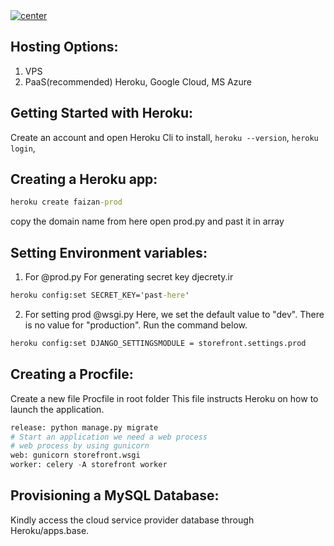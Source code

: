<a href="">
  <img align="center" src="https://img.shields.io/badge/Deployment%20|%20Django%20Appications-blue" alt="center">
</a>

## Hosting Options:
1. VPS
2. PaaS(recommended) Heroku, Google Cloud, MS Azure

## Getting Started with Heroku:
Create an account and open Heroku Cli to install, `heroku --version`, `heroku login`, 
## Creating a Heroku app:
```cmd
heroku create faizan-prod
```
copy the domain name from here
open prod.py and past it in array

## Setting Environment variables:
1. For @prod.py
For generating secret key djecrety.ir
```cmd
heroku config:set SECRET_KEY='past-here'
```
2. For setting prod
@wsgi.py
Here, we set the default value to "dev". There is no value for "production". Run the command below.
```cmd
heroku config:set DJANGO_SETTINGSMODULE = storefront.settings.prod
```
## Creating a Procfile:
Create a new file Procfile in root folder
This file instructs Heroku on how to launch the application.
```python
release: python manage.py migrate
# Start an application we need a web process
# web process by using gunicorn
web: gunicorn storefront.wsgi
worker: celery -A storefront worker
```
## Provisioning a MySQL Database:
Kindly access the cloud service provider database through Heroku/apps.base.


